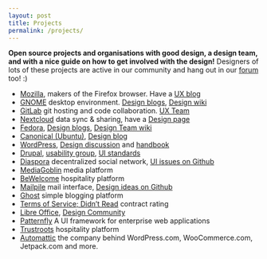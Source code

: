 ```yaml
---
layout: post
title: Projects
permalink: /projects/
---
```


**Open source projects and organisations with good design, a design team, and with a nice guide on how to get involved with the design!** Designers of lots of these projects are active in our community and hang out in our [forum](https://discourse.opensourcedesign.net/) too! :)

* [Mozilla](https://mozilla.org), makers of the Firefox browser. Have a [UX blog](https://blog.mozilla.org/ux)
* [GNOME](https://www.gnome.org/) desktop environment. [Design blogs](http://planet.gnome.org/ux/), [Design wiki](https://wiki.gnome.org/Design)
* [GitLab](https://about.gitlab.com/) git hosting and code collaboration. [UX Team](https://about.gitlab.com/handbook/engineering/ux/)
* [Nextcloud](https://nextcloud.com) data sync & sharing, have a [Design page](https://nextcloud.com/design)
* [Fedora](https://getfedora.org/), [Design blogs](http://fedoraplanet.org/design/), [Design Team wiki](http://fedoraproject.org/wiki/Design)
* [Canonical (Ubuntu)](http://ubuntu.com), [Design blog](http://design.canonical.com)
* [WordPress](https://wordpress.org), [Design discussion](https://make.wordpress.org/design/) and [handbook](https://make.wordpress.org/design/handbook/)
* [Drupal](https://www.drupal.org/), [usability group](https://groups.drupal.org/usability), [UI standards](https://drupal.org/ui-standards)
* [Diaspora](https://diasporafoundation.org/) decentralized social network, [UI issues on Github](https://github.com/diaspora/diaspora/issues?labels=ui)
* [MediaGoblin](https://mediagoblin.org/) media platform
* [BeWelcome](http://www.bewelcome.org/) hospitality platform
* [Mailpile](https://www.mailpile.is/) mail interface, [Design ideas on Github](https://github.com/pagekite/mailpile/issues?milestone=2)
* [Ghost](https://ghost.org/) simple blogging platform
* [Terms of Service; Didn’t Read](https://tosdr.org/) contract rating
* [Libre Office](https://www.libreoffice.org/), [Design Community](https://www.libreoffice.org/community/design/)
* [Patternfly](https://www.patternfly.org/) A UI framework for enterprise web applications
* [Trustroots](https://www.trustroots.org/) hospitality platform
* [Automattic](https://automattic.design/) the company behind WordPress.com, WooCommerce.com, Jetpack.com and more.
